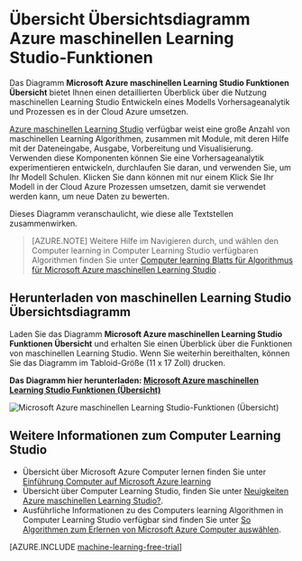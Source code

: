 <properties
    pageTitle="Übersicht Übersichtsdiagramm maschinellen Learning Studio-Funktionen | Microsoft Azure"
    description="Die Funktionen von Azure maschinellen Learning Studio darstellen, wie die Studio verwenden, um eine Vorhersageanalytik entwickeln druckbare Diagramm experimentieren und Prozessen es in der Cloud Azure umsetzen."
    keywords="maschinelle learning Studio, Übersichtsdiagramm, herunterladen"
    services="machine-learning"
    documentationCenter=""
    authors="hning86"
    manager="jhubbard"
    editor="cgronlun"/>

<tags
    ms.service="machine-learning"
    ms.workload="data-services"
    ms.tgt_pltfrm="na"
    ms.devlang="na"
    ms.topic="get-started-article"
    ms.date="09/21/2016"
    ms.author="haining;garye" />


# <a name="overview-diagram-of-azure-machine-learning-studio-capabilities"></a>Übersicht Übersichtsdiagramm Azure maschinellen Learning Studio-Funktionen

Das Diagramm **Microsoft Azure maschinellen Learning Studio Funktionen Übersicht** bietet Ihnen einen detaillierten Überblick über die Nutzung maschinellen Learning Studio Entwickeln eines Modells Vorhersageanalytik und Prozessen es in der Cloud Azure umsetzen.

[Azure maschinellen Learning Studio](https://studio.azureml.net/) verfügbar weist eine große Anzahl von maschinellen Learning Algorithmen, zusammen mit Module, mit deren Hilfe mit der Dateneingabe, Ausgabe, Vorbereitung und Visualisierung. Verwenden diese Komponenten können Sie eine Vorhersageanalytik experimentieren entwickeln, durchlaufen Sie daran, und verwenden Sie, um Ihr Modell Schulen.
Klicken Sie dann können mit nur einem Klick Sie Ihr Modell in der Cloud Azure Prozessen umsetzen, damit sie verwendet werden kann, um neue Daten zu bewerten.

Dieses Diagramm veranschaulicht, wie diese alle Textstellen zusammenwirken.

> [AZURE.NOTE] Weitere Hilfe im Navigieren durch, und wählen den Computer learning in Computer Learning Studio verfügbaren Algorithmen finden Sie unter [Computer learning Blatts für Algorithmus für Microsoft Azure maschinellen Learning Studio](machine-learning-algorithm-cheat-sheet.md) .

## <a name="download-the-machine-learning-studio-overview-diagram"></a>Herunterladen von maschinellen Learning Studio Übersichtsdiagramm

Laden Sie das Diagramm **Microsoft Azure maschinellen Learning Studio Funktionen Übersicht** und erhalten Sie einen Überblick über die Funktionen von maschinellen Learning Studio. Wenn Sie weiterhin bereithalten, können Sie das Diagramm im Tabloid-Größe (11 x 17 Zoll) drucken.

**Das Diagramm hier herunterladen: [Microsoft Azure maschinellen Learning Studio Funktionen (Übersicht)](http://download.microsoft.com/download/C/4/6/C4606116-522F-428A-BE04-B6D3213E9E52/ml_studio_overview_v1.1.pdf)**

![Microsoft Azure maschinellen Learning Studio-Funktionen (Übersicht)][studio-overview]

[studio-overview]: ./media/machine-learning-studio-overview-diagram/ml_studio_overview_v1.1.png


## <a name="more-help-with-machine-learning-studio"></a>Weitere Informationen zum Computer Learning Studio

* Übersicht über Microsoft Azure Computer lernen finden Sie unter [Einführung Computer auf Microsoft Azure learning](machine-learning-what-is-machine-learning.md)
* Übersicht über Computer Learning Studio, finden Sie unter [Neuigkeiten Azure maschinellen Learning Studio?](machine-learning-what-is-ml-studio.md).
* Ausführliche Informationen zu des Computers learning Algorithmen in Computer Learning Studio verfügbar sind finden Sie unter [So Algorithmen zum Erlernen von Microsoft Azure Computer auswählen](machine-learning-algorithm-choice.md).

[AZURE.INCLUDE [machine-learning-free-trial](../../includes/machine-learning-free-trial.md)]
